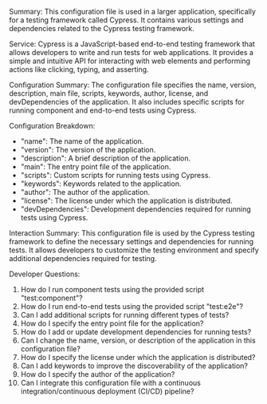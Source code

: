Summary:
This configuration file is used in a larger application, specifically for a testing framework called Cypress. It contains various settings and dependencies related to the Cypress testing framework.

Service:
Cypress is a JavaScript-based end-to-end testing framework that allows developers to write and run tests for web applications. It provides a simple and intuitive API for interacting with web elements and performing actions like clicking, typing, and asserting.

Configuration Summary:
The configuration file specifies the name, version, description, main file, scripts, keywords, author, license, and devDependencies of the application. It also includes specific scripts for running component and end-to-end tests using Cypress.

Configuration Breakdown:
- "name": The name of the application.
- "version": The version of the application.
- "description": A brief description of the application.
- "main": The entry point file of the application.
- "scripts": Custom scripts for running tests using Cypress.
- "keywords": Keywords related to the application.
- "author": The author of the application.
- "license": The license under which the application is distributed.
- "devDependencies": Development dependencies required for running tests using Cypress.

Interaction Summary:
This configuration file is used by the Cypress testing framework to define the necessary settings and dependencies for running tests. It allows developers to customize the testing environment and specify additional dependencies required for testing.

Developer Questions:
1. How do I run component tests using the provided script "test:component"?
2. How do I run end-to-end tests using the provided script "test:e2e"?
3. Can I add additional scripts for running different types of tests?
4. How do I specify the entry point file for the application?
5. How do I add or update development dependencies for running tests?
6. Can I change the name, version, or description of the application in this configuration file?
7. How do I specify the license under which the application is distributed?
8. Can I add keywords to improve the discoverability of the application?
9. How do I specify the author of the application?
10. Can I integrate this configuration file with a continuous integration/continuous deployment (CI/CD) pipeline?